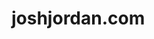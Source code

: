 joshjordan.com
==============

<img src="https://ga-beacon.appspot.com/UA-54979717-1/joshjordan/joshjordan.com" width=0 height=0>